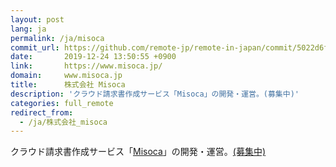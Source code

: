 ```yaml
---
layout: post
lang: ja
permalink: /ja/misoca
commit_url: https://github.com/remote-jp/remote-in-japan/commit/5022d6fe3589b39639e1cc82e68c8c53cea38c0b
date:       2019-12-24 13:50:55 +0900
link:       https://www.misoca.jp/
domain:     www.misoca.jp
title:      株式会社 Misoca
description: 'クラウド請求書作成サービス「Misoca」の開発・運営。(募集中)'
categories: full_remote
redirect_from:
  - /ja/株式会社_misoca
---
```


<p>クラウド請求書作成サービス「<a href="https://www.misoca.jp/">Misoca</a>」の開発・運営。<a href="https://recruit.misoca.jp/">(募集中)</a></p>
